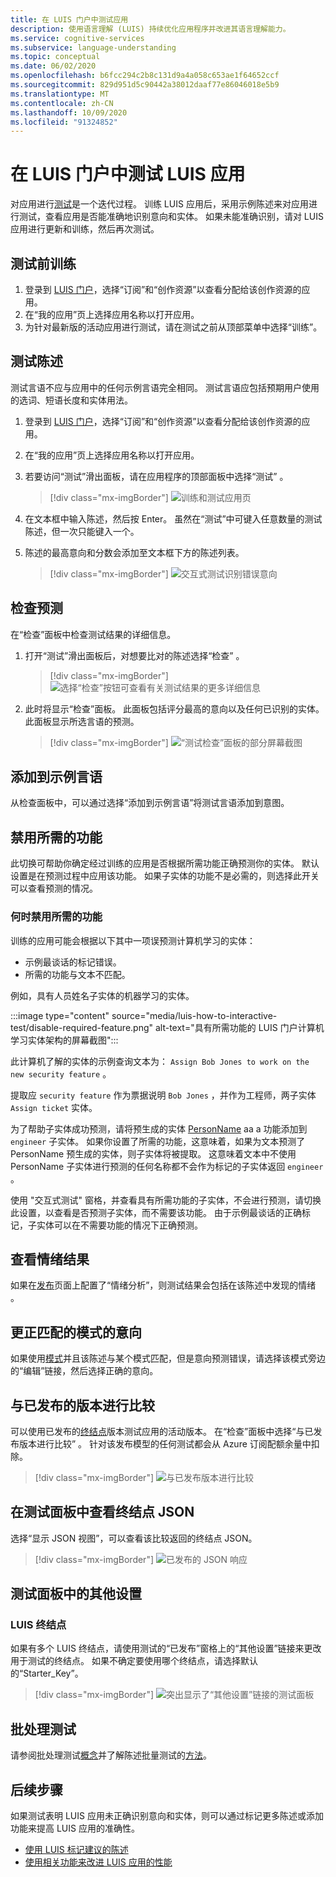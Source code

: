 ```yaml
---
title: 在 LUIS 门户中测试应用
description: 使用语言理解 (LUIS) 持续优化应用程序并改进其语言理解能力。
ms.service: cognitive-services
ms.subservice: language-understanding
ms.topic: conceptual
ms.date: 06/02/2020
ms.openlocfilehash: b6fcc294c2b8c131d9a4a058c653ae1f64652ccf
ms.sourcegitcommit: 829d951d5c90442a38012daaf77e86046018e5b9
ms.translationtype: MT
ms.contentlocale: zh-CN
ms.lasthandoff: 10/09/2020
ms.locfileid: "91324852"
---
```

# <a name="test-your-luis-app-in-the-luis-portal"></a>在 LUIS 门户中测试 LUIS 应用

对应用进行[测试](luis-concept-test.md)是一个迭代过程。 训练 LUIS 应用后，采用示例陈述来对应用进行测试，查看应用是否能准确地识别意向和实体。 如果未能准确识别，请对 LUIS 应用进行更新和训练，然后再次测试。

<!-- anchors for H2 name changes -->
<a name="train-your-app"></a>
<a name="test-your-app"></a>
<a name="access-the-test-page"></a>
<a name="luis-interactive-testing"></a>

## <a name="train-before-testing"></a>测试前训练

1. 登录到 [LUIS 门户](https://www.luis.ai)，选择“订阅”和“创作资源”以查看分配给该创作资源的应用。
1. 在“我的应用”页上选择应用名称以打开应用。
1. 为针对最新版的活动应用进行测试，请在测试之前从顶部菜单中选择“训练”。

## <a name="test-an-utterance"></a>测试陈述

测试言语不应与应用中的任何示例言语完全相同。 测试言语应包括预期用户使用的选词、短语长度和实体用法。

1. 登录到 [LUIS 门户](https://www.luis.ai)，选择“订阅”和“创作资源”以查看分配给该创作资源的应用。
1. 在“我的应用”页上选择应用名称以打开应用。

1. 若要访问“测试”滑出面板，请在应用程序的顶部面板中选择“测试” 。

    > [!div class="mx-imgBorder"]
    > ![训练和测试应用页](./media/luis-how-to-interactive-test/test.png)

1. 在文本框中输入陈述，然后按 Enter。 虽然在“测试”中可键入任意数量的测试陈述，但一次只能键入一个。

1. 陈述的最高意向和分数会添加至文本框下方的陈述列表。

    > [!div class="mx-imgBorder"]
    > ![交互式测试识别错误意向](./media/luis-how-to-interactive-test/test-weather-1.png)

## <a name="inspect-the-prediction"></a>检查预测

在“检查”面板中检查测试结果的详细信息。

1. 打开“测试”滑出面板后，对想要比对的陈述选择“检查” 。

    > [!div class="mx-imgBorder"]
    > ![选择“检查”按钮可查看有关测试结果的更多详细信息](./media/luis-how-to-interactive-test/inspect.png)

1. 此时将显示“检查”面板。 此面板包括评分最高的意向以及任何已识别的实体。 此面板显示所选言语的预测。

    > [!div class="mx-imgBorder"]
    > ![“测试检查”面板的部分屏幕截图](./media/luis-how-to-interactive-test/inspect-panel.png)

## <a name="add-to-example-utterances"></a>添加到示例言语

从检查面板中，可以通过选择“添加到示例言语”将测试言语添加到意图。

## <a name="disable-required-features"></a>禁用所需的功能

此切换可帮助你确定经过训练的应用是否根据所需功能正确预测你的实体。 默认设置是在预测过程中应用该功能。 如果子实体的功能不是必需的，则选择此开关可以查看预测的情况。

### <a name="when-to-disable-required-features"></a>何时禁用所需的功能

训练的应用可能会根据以下其中一项误预测计算机学习的实体：
* 示例最谈话的标记错误。
* 所需的功能与文本不匹配。

例如，具有人员姓名子实体的机器学习的实体。

:::image type="content" source="media/luis-how-to-interactive-test/disable-required-feature.png" alt-text="具有所需功能的 LUIS 门户计算机学习实体架构的屏幕截图&quot;:::

此计算机了解的实体的示例查询文本为： `Assign Bob Jones to work on the new security feature` 。

提取应 `security feature` 作为票据说明 `Bob Jones` ，并作为工程师，两子实体 `Assign ticket` 实体。

为了帮助子实体成功预测，请将预生成的实体 [PersonName](luis-reference-prebuilt-person.md) aa a 功能添加到 `engineer` 子实体。 如果你设置了所需的功能，这意味着，如果为文本预测了 PersonName 预生成的实体，则子实体将被提取。 这意味着文本中不使用 PersonName 子实体进行预测的任何名称都不会作为标记的子实体返回 `engineer` 。

使用 &quot;交互式测试" 窗格，并查看具有所需功能的子实体，不会进行预测，请切换此设置，以查看是否预测子实体，而不需要该功能。 由于示例最谈话的正确标记，子实体可以在不需要功能的情况下正确预测。

## <a name="view-sentiment-results"></a>查看情绪结果

如果在[发布](luis-how-to-publish-app.md#enable-sentiment-analysis)页面上配置了“情绪分析”，则测试结果会包括在该陈述中发现的情绪 。

## <a name="correct-matched-patterns-intent"></a>更正匹配的模式的意向

如果使用[模式](luis-concept-patterns.md)并且该陈述与某个模式匹配，但是意向预测错误，请选择该模式旁边的“编辑”链接，然后选择正确的意向。

## <a name="compare-with-published-version"></a>与已发布的版本进行比较

可以使用已发布的[终结点](luis-glossary.md#endpoint)版本测试应用的活动版本。 在“检查”面板中选择“与已发布版本进行比较” 。 针对该发布模型的任何测试都会从 Azure 订阅配额余量中扣除。

> [!div class="mx-imgBorder"]
> ![与已发布版本进行比较](./media/luis-how-to-interactive-test/inspect-panel-compare.png)

## <a name="view-endpoint-json-in-test-panel"></a>在测试面板中查看终结点 JSON
选择“显示 JSON 视图”，可以查看该比较返回的终结点 JSON。

> [!div class="mx-imgBorder"]
> ![已发布的 JSON 响应](./media/luis-how-to-interactive-test/inspect-panel-compare-json.png)

## <a name="additional-settings-in-test-panel"></a>测试面板中的其他设置

### <a name="luis-endpoint"></a>LUIS 终结点

如果有多个 LUIS 终结点，请使用测试的“已发布”窗格上的“其他设置”链接来更改用于测试的终结点。 如果不确定要使用哪个终结点，请选择默认的“Starter_Key”。

> [!div class="mx-imgBorder"]
> ![突出显示了“其他设置”链接的测试面板](media/luis-how-to-interactive-test/additional-settings-v3-settings.png)


## <a name="batch-testing"></a>批处理测试
请参阅批处理测试[概念](luis-concept-batch-test.md)并了解陈述批量测试的[方法](luis-how-to-batch-test.md)。

## <a name="next-steps"></a>后续步骤

如果测试表明 LUIS 应用未正确识别意向和实体，则可以通过标记更多陈述或添加功能来提高 LUIS 应用的准确性。

* [使用 LUIS 标记建议的陈述](luis-how-to-review-endpoint-utterances.md)
* [使用相关功能来改进 LUIS 应用的性能](luis-how-to-add-features.md)
